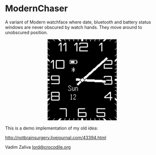 ModernChaser
==========

A variant of Modern watchface where date, bluetooth and battery status
windows are never obscured by watch hands. They move around to
unobscured position.

<div align="center">
    <img width="45%" src="screenshot.png" alt="screenshot" title="Screenshot"</img>
</div>

This is a demo implementation of my old idea:

http://notbrainsurgery.livejournal.com/43394.html

Vadim Zaliva <lord@crocodile.org>


